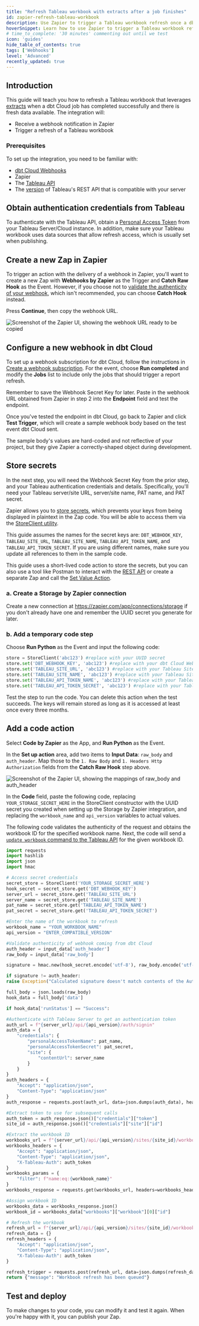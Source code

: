 ```yaml
---
title: "Refresh Tableau workbook with extracts after a job finishes"
id: zapier-refresh-tableau-workbook
description: Use Zapier to trigger a Tableau workbook refresh once a dbt Cloud job completes successfully
hoverSnippet: Learn how to use Zapier to trigger a Tableau workbook refresh once a dbt Cloud job completes successfully.
# time_to_complete: '30 minutes' commenting out until we test
icon: 'guides'
hide_table_of_contents: true
tags: ['Webhooks']
level: 'Advanced'
recently_updated: true
---
```


## Introduction

This guide will teach you how to refresh a Tableau workbook that leverages [extracts](https://help.tableau.com/current/pro/desktop/en-us/extracting_data.htm) when a dbt Cloud job has completed successfully and there is fresh data available. The integration will:

 - Receive a webhook notification in Zapier
 - Trigger a refresh of a Tableau workbook

### Prerequisites

To set up the integration, you need to be familiar with:

- [dbt Cloud Webhooks](/docs/deploy/webhooks)
- Zapier
- The [Tableau API](https://help.tableau.com/current/api/rest_api/en-us/REST/rest_api.htm)
- The [version](https://help.tableau.com/current/api/rest_api/en-us/REST/rest_api_concepts_versions.htm#rest_api_versioning) of Tableau's REST API that is compatible with your server 


## Obtain authentication credentials from Tableau
To authenticate with the Tableau API, obtain a [Personal Access Token](https://help.tableau.com/current/server/en-us/security_personal_access_tokens.htm) from your Tableau Server/Cloud instance. In addition, make sure your Tableau workbook uses data sources that allow refresh access, which is usually set when publishing.

## Create a new Zap in Zapier
To trigger an action with the delivery of a webhook in Zapier, you'll want to create a new Zap with **Webhooks by Zapier** as the Trigger and **Catch Raw Hook** as the Event.  However, if you choose not to [validate the authenticity of your webhook](/docs/deploy/webhooks#validate-a-webhook), which isn't recommended, you can choose **Catch Hook** instead.  

Press **Continue**, then copy the webhook URL. 

![Screenshot of the Zapier UI, showing the webhook URL ready to be copied](/img/guides/orchestration/webhooks/zapier-common/catch-raw-hook.png)

## Configure a new webhook in dbt Cloud
To set up a webhook subscription for dbt Cloud, follow the instructions in [Create a webhook subscription](/docs/deploy/webhooks#create-a-webhook-subscription). For the event, choose **Run completed** and modify the **Jobs** list to include only the jobs that should trigger a report refresh.

Remember to save the Webhook Secret Key for later. Paste in the webhook URL obtained from Zapier in step 2 into the **Endpoint** field and test the endpoint.

Once you've tested the endpoint in dbt Cloud, go back to Zapier and click **Test Trigger**, which will create a sample webhook body based on the test event dbt Cloud sent.

The sample body's values are hard-coded and not reflective of your project, but they give Zapier a correctly-shaped object during development. 

## Store secrets 
In the next step, you will need the Webhook Secret Key from the prior step, and your Tableau authentication credentials and details.  Specifically, you'll need your Tableau server/site URL, server/site name, PAT name, and PAT secret.

Zapier allows you to [store secrets](https://help.zapier.com/hc/en-us/articles/8496293271053-Save-and-retrieve-data-from-Zaps), which prevents your keys from being displayed in plaintext in the Zap code. You will be able to access them via the [StoreClient utility](https://help.zapier.com/hc/en-us/articles/8496293969549-Store-data-from-code-steps-with-StoreClient).

This guide assumes the names for the secret keys are: `DBT_WEBHOOK_KEY`, `TABLEAU_SITE_URL`, `TABLEAU_SITE_NAME`, `TABLEAU_API_TOKEN_NAME`, and `TABLEAU_API_TOKEN_SECRET`. If you are using different names, make sure you update all references to them in the sample code.

This guide uses a short-lived code action to store the secrets, but you can also use a tool like Postman to interact with the [REST API](https://store.zapier.com/) or create a separate Zap and call the [Set Value Action](https://help.zapier.com/hc/en-us/articles/8496293271053-Save-and-retrieve-data-from-Zaps#3-set-a-value-in-your-store-0-3).

### a. Create a Storage by Zapier connection 

Create a new connection at https://zapier.com/app/connections/storage if you don't already have one and remember the UUID secret you generate for later.

### b. Add a temporary code step

Choose **Run Python** as the Event and input the following code: 

```python 
store = StoreClient('abc123') #replace with your UUID secret
store.set('DBT_WEBHOOK_KEY', 'abc123') #replace with your dbt Cloud Webhook key
store.set('TABLEAU_SITE_URL', 'abc123') #replace with your Tableau Site URL, inclusive of https:// and .com
store.set('TABLEAU_SITE_NAME', 'abc123') #replace with your Tableau Site/Server Name
store.set('TABLEAU_API_TOKEN_NAME', 'abc123') #replace with your Tableau API Token Name
store.set('TABLEAU_API_TOKEN_SECRET', 'abc123') #replace with your Tableau API Secret
```

Test the step to run the code. You can delete this action when the test succeeds. The keys will remain stored as long as it is accessed at least once every three months.

## Add a code action
Select **Code by Zapier** as the App, and **Run Python** as the Event. 

In the **Set up action** area, add two items to **Input Data**: `raw_body` and `auth_header`. Map those to the `1. Raw Body` and `1. Headers Http Authorization` fields from the **Catch Raw Hook** step above.

![Screenshot of the Zapier UI, showing the mappings of raw_body and auth_header](/img/guides/orchestration/webhooks/zapier-common/run-python.png)

In the **Code** field, paste the following code, replacing `YOUR_STORAGE_SECRET_HERE` in the StoreClient constructor with the UUID secret you created when setting up the Storage by Zapier integration, and replacing the `workbook_name` and `api_version` variables to actual values.

The following code validates the authenticity of the request and obtains the workbook ID for the specified workbook name.  Next, the code will send a [`update workbook` command to the Tableau API](https://help.tableau.com/current/api/rest_api/en-us/REST/rest_api_ref_workbooks_and_views.htm#update_workbook_now) for the given workbook ID.

```python
import requests
import hashlib
import json
import hmac

# Access secret credentials
secret_store = StoreClient('YOUR_STORAGE_SECRET_HERE')
hook_secret = secret_store.get('DBT_WEBHOOK_KEY')
server_url = secret_store.get('TABLEAU_SITE_URL')
server_name = secret_store.get('TABLEAU_SITE_NAME')
pat_name = secret_store.get('TABLEAU_API_TOKEN_NAME')
pat_secret = secret_store.get('TABLEAU_API_TOKEN_SECRET')

#Enter the name of the workbook to refresh
workbook_name = "YOUR_WORKBOOK_NAME"
api_version = "ENTER_COMPATIBLE_VERSION"

#Validate authenticity of webhook coming from dbt Cloud
auth_header = input_data['auth_header']
raw_body = input_data['raw_body']

signature = hmac.new(hook_secret.encode('utf-8'), raw_body.encode('utf-8'), hashlib.sha256).hexdigest()

if signature != auth_header:
raise Exception("Calculated signature doesn't match contents of the Authorization header. This webhook may not have been sent from dbt Cloud.")

full_body = json.loads(raw_body)
hook_data = full_body['data'] 

if hook_data['runStatus'] == "Success":

#Authenticate with Tableau Server to get an authentication token
auth_url = f"{server_url}/api/{api_version}/auth/signin"
auth_data = {
    "credentials": {
        "personalAccessTokenName": pat_name,
        "personalAccessTokenSecret": pat_secret,
        "site": {
            "contentUrl": server_name
        }
    }
}
auth_headers = {
    "Accept": "application/json",
    "Content-Type": "application/json"
}
auth_response = requests.post(auth_url, data=json.dumps(auth_data), headers=auth_headers)

#Extract token to use for subsequent calls
auth_token = auth_response.json()["credentials"]["token"]
site_id = auth_response.json()["credentials"]["site"]["id"]

#Extract the workbook ID
workbooks_url = f"{server_url}/api/{api_version}/sites/{site_id}/workbooks"
workbooks_headers = {
    "Accept": "application/json",
    "Content-Type": "application/json",
    "X-Tableau-Auth": auth_token
}
workbooks_params = {
    "filter": f"name:eq:{workbook_name}"
}
workbooks_response = requests.get(workbooks_url, headers=workbooks_headers, params=workbooks_params)

#Assign workbook ID
workbooks_data = workbooks_response.json()
workbook_id = workbooks_data["workbooks"]["workbook"][0]["id"]

# Refresh the workbook
refresh_url = f"{server_url}/api/{api_version}/sites/{site_id}/workbooks/{workbook_id}/refresh"
refresh_data = {}
refresh_headers = {
    "Accept": "application/json",
    "Content-Type": "application/json",
    "X-Tableau-Auth": auth_token
}

refresh_trigger = requests.post(refresh_url, data=json.dumps(refresh_data), headers=refresh_headers)
return {"message": "Workbook refresh has been queued"}
```

## Test and deploy
To make changes to your code, you can modify it and test it again. When you're happy with it, you can publish your Zap.
